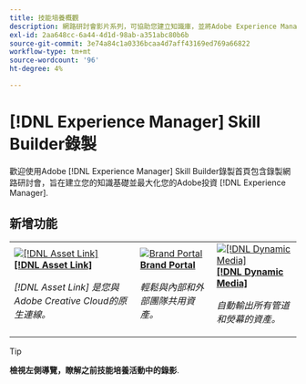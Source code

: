 ```yaml
---
title: 技能培養概觀
description: 網路研討會影片系列，可協助您建立知識庫，並將Adobe Experience Manager投資效益最大化
exl-id: 2aa648cc-6a44-4d1d-98ab-a351abc80b6b
source-git-commit: 3e74a84c1a0336bcaa4d7aff43169ed769a66822
workflow-type: tm+mt
source-wordcount: '96'
ht-degree: 4%

---
```


# [!DNL Experience Manager] Skill Builder錄製

歡迎使用Adobe [!DNL Experience Manager] Skill Builder錄製首頁包含錄製網路研討會，旨在建立您的知識基礎並最大化您的Adobe投資 [!DNL Experience Manager].

## 新增功能

<table>
<tr>
  <td>
    <a href="https://experienceleague.adobe.com/en/docs/experience-manager-skill-builder/skill-builder/2020/asset-link">
      <img alt="[!DNL Asset Link]" src="assets/332127.jpeg" />
    </a>
    <div>
      <a href="https://experienceleague.adobe.com/en/docs/experience-manager-skill-builder/skill-builder/2020/asset-link">
    <strong>[!DNL Asset Link]</strong>
    </a>
    </div>
    <p>
    <em>[!DNL Asset Link] 是您與Adobe Creative Cloud的原生連線。</em>
    <p>
  </td>
  <td>
    <a href="https://experienceleague.adobe.com/en/docs/experience-manager-skill-builder/skill-builder/2020/brand-portal">
    <img alt="Brand Portal" src="assets/332133.jpeg" />
    </a>
    <div>
    <a href="https://experienceleague.adobe.com/en/docs/experience-manager-skill-builder/skill-builder/2020/brand-portal">
    <strong>Brand Portal</strong>
    </a>
    </div>
    <p>
    <em>輕鬆與內部和外部團隊共用資產。</em>
    </p>
  </td>
  <td>
    <a href="https://experienceleague.adobe.com/en/docs/experience-manager-skill-builder/skill-builder/2020/dynamic-media">
      <img alt="[!DNL Dynamic Media]" src="assets/332132.jpeg" />
    </a>
     <div>
      <a href="https://experienceleague.adobe.com/en/docs/experience-manager-skill-builder/skill-builder/2020/dynamic-media">
        <strong>[!DNL Dynamic Media]</strong>
      </a>
    </div>
    <p>
    <em>自動輸出所有管道和熒幕的資產。</em>
    <p>
  </td>
</tr>
</table>

>[!TIP]
>
>**檢視左側導覽，瞭解之前技能培養活動中的錄影**.
